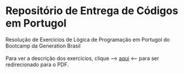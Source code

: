 # Repositório de Entrega de Códigos em Portugol

Resolução de Exercícios de Lógica de Programação em Portugol do Bootcamp da Generation Brasil <br><br>
Para ver a descrição dos exercícios, clique --> [aqui](https://github.com/dimitrimarinho/generation-logic-port/blob/c910c1b3d5a5fb869763f8ce76fab7cae507a81d/PDF-Exercicios/INTRO-CS-2%20Exerc%C3%ADcios%20de%20l%C3%B3gica%20de%20programa%C3%A7%C3%A3o.pdf) <-- para ser redirecionado para o PDF.
